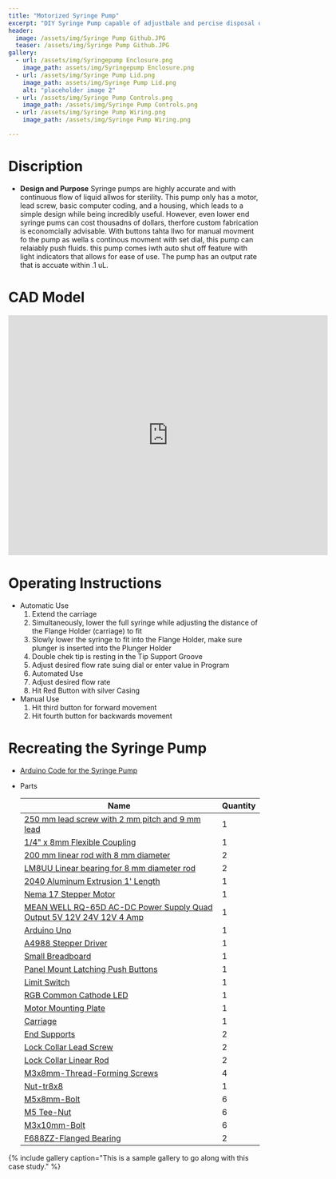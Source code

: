```yaml
---
title: "Motorized Syringe Pump"
excerpt: "DIY Syringe Pump capable of adjustbale and percise disposal of fluids at various Flow Rates."
header:
  image: /assets/img/Syringe Pump Github.JPG
  teaser: /assets/img/Syringe Pump Github.JPG
gallery:
  - url: /assets/img/Syringepump Enclosure.png
    image_path: assets/img/Syringepump Enclosure.png
  - url: /assets/img/Syringe Pump Lid.png
    image_path: assets/img/Syringe Pump Lid.png
    alt: "placeholder image 2"
  - url: /assets/img/Syringe Pump Controls.png
    image_path: /assets/img/Syringe Pump Controls.png
  - url: /assets/img/Syringe Pump Wiring.png
    image_path: /assets/img/Syringe Pump Wiring.png

---
```


# Discription

* **Design and Purpose** Syringe pumps are highly accurate and with continuous flow of liquid allwos for sterility. This pump only has a motor, lead screw, basic computer coding, and a housing, which leads to a simple design while being incredibly useful. However, even lower end syringe pums can cost thousadns of dollars, therfore custom fabrication is economcially advisable. With buttons tahta llwo for manual movment fo the pump as wella s continous movment with set dial, this pump can relaiably push fluids. this pump comes iwth auto shut off feature with light indicators that allows for ease of use. The pump has an output rate that is accuate within .1 uL. 

# CAD Model
<iframe src="https://vanderbilt643.autodesk360.com/shares/public/SH512d4QTec90decfa6e4db2342f1295657f?mode=embed" width="640" height="480" allowfullscreen="true" webkitallowfullscreen="true" mozallowfullscreen="true"  frameborder="0"></iframe>

# Operating Instructions

* Automatic Use
  1. Extend the carriage
  2.  Simultaneously, lower the full syringe while adjusting the distance of the Flange Holder (carriage) to fit
  3. Slowly lower the syringe to fit into the Flange Holder, make sure plunger is inserted into the Plunger Holder 
  4. Double chek tip is resting in the Tip Support Groove
  4. Adjust desired flow rate suing dial or enter value in Program
  6. Automated Use
  7. Adjust desired flow rate 
  8. Hit Red Button with silver Casing
* Manual Use
  1. Hit third button for forward movement
  2. Hit fourth button for backwards movement

# Recreating the Syringe Pump
* [Arduino Code for the Syringe Pump](https://docs.google.com/document/d/147egtqbcQQGJZjOecSnNWvDvt_aaKVB95mmNoiG48J8/edit?usp=sharing)
* Parts

  | Name     | Quantity |
  | ---      | ---       |
  | [250 mm lead screw with 2 mm pitch and 9 mm lead](https://amzn.to/3infwI0)| 1         |
  | [1/4" x 8mm Flexible Coupling](https://openbuildspartstore.com/1-4-x-8mm-flexible-coupling/) | 1        |
  | [200 mm linear rod with 8 mm diameter](https://www.amazon.com/dp/B07MPGWJMS/ref=cm_sw_em_r_mt_dp_X5AQS0ES7JH8JG83AAZ3) | 2        |
  | [LM8UU Linear bearing for 8 mm diameter rod](https://www.amazon.com/gp/product/B087WPGQ8T/ref=ppx_yo_dt_b_asin_image_o00_s00?ie=UTF8&psc=1) | 2        |
  | [2040 Aluminum Extrusion 1' Length](https://openbuildspartstore.com/v-slot-20x40-linear-rail/) | 1        |
  | [Nema 17 Stepper Motor](https://www.amazon.com/gp/product/B07LF898KN/ref=ppx_yo_dt_b_search_asin_title?ie=UTF8&th=1) | 1        |
  | [MEAN WELL RQ-65D AC-DC Power Supply Quad Output 5V 12V 24V 12V 4 Amp](https://www.amazon.com/dp/B005T9HGLI/ref=cm_sw_em_r_mt_dp_A8CZ056TM52EJGZTGZGR?_encoding=UTF8&psc=1) | 1        |
  | [Arduino Uno](https://www.amazon.com/dp/B007R9TUJE/ref=cm_sw_em_r_mt_dp_TY8JGK0CJD1JEJM4BNNJ) | 1        |
  | [A4988 Stepper Driver](https://www.amazon.com/dp/B01FFGAKK8/ref=cm_sw_em_r_mt_dp_V0YKTYKDWMR8WHTKA53T?_encoding=UTF8&psc=1) | 1        |
  | [Small Breadboard](https://www.amazon.com/dp/B082VYXDF1/ref=cm_sw_em_r_mt_dp_N6Q28CAGPAYCKCSJKDDC?_encoding=UTF8&psc=1) | 1        |
  | [Panel Mount Latching Push Buttons](https://amzn.to/3VxQ29h) | 1        |
  | [Limit Switch](https://www.amazon.com/gp/product/B073TYWX86/ref=ppx_yo_dt_b_asin_image_o01_s00?ie=UTF8&psc=1) | 1        |
  | [RGB Common Cathode LED](https://www.amazon.com/dp/B0194Y6MW2/ref=cm_sw_em_r_mt_dp_FW3CFQT7ZGFQ2R04N6G3?_encoding=UTF8&psc=1) | 1        |
  | [Motor Mounting Plate](https://a360.co/3Ubg6cP) | 1        |
  | [Carriage](https://a360.co/3vGrQtR) | 1        |
  | [End Supports](https://a360.co/3HofuZM) | 2       |
  | [Lock Collar Lead Screw](https://www.amazon.com/dp/B0194Y6MW2/ref=cm_sw_em_r_mt_dp_FW3CFQT7ZGFQ2R04N6G3?_encoding=UTF8&psc=1) | 2        |
  | [Lock Collar Linear Rod](https://www.amazon.com/dp/B0194Y6MW2/ref=cm_sw_em_r_mt_dp_FW3CFQT7ZGFQ2R04N6G3?_encoding=UTF8&psc=1) | 2        |
  | [M3x8mm-Thread-Forming Screws](https://www.amazon.com/dp/B0194Y6MW2/ref=cm_sw_em_r_mt_dp_FW3CFQT7ZGFQ2R04N6G3?_encoding=UTF8&psc=1) | 4        |
  | [Nut-tr8x8](https://www.amazon.com/dp/B0194Y6MW2/ref=cm_sw_em_r_mt_dp_FW3CFQT7ZGFQ2R04N6G3?_encoding=UTF8&psc=1) | 1        |
  | [M5x8mm-Bolt](https://www.amazon.com/dp/B0194Y6MW2/ref=cm_sw_em_r_mt_dp_FW3CFQT7ZGFQ2R04N6G3?_encoding=UTF8&psc=1) | 6        |
  | [M5 Tee-Nut](https://www.amazon.com/dp/B0194Y6MW2/ref=cm_sw_em_r_mt_dp_FW3CFQT7ZGFQ2R04N6G3?_encoding=UTF8&psc=1) | 6        |
  | [M3x10mm-Bolt](https://www.amazon.com/dp/B0194Y6MW2/ref=cm_sw_em_r_mt_dp_FW3CFQT7ZGFQ2R04N6G3?_encoding=UTF8&psc=1) | 6        |
  | [F688ZZ-Flanged Bearing](https://www.amazon.com/dp/B0194Y6MW2/ref=cm_sw_em_r_mt_dp_FW3CFQT7ZGFQ2R04N6G3?_encoding=UTF8&psc=1) | 2        |


  

{% include gallery caption="This is a sample gallery to go along with this case study." %}
